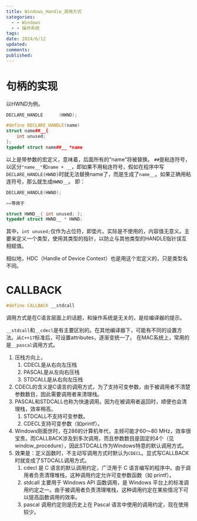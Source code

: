 ```yaml
---
title: Windows_Handle_调用方式
categories:
  - - Windows
  - - 操作系统
tags: 
date: 2024/6/12
updated: 
comments: 
published:
---
```

# 句柄的实现

以HWND为例。

```cpp
DECLARE_HANDLE      (HWND);
```

```cpp
#define DECLARE_HANDLE(name)
struct name##__{
    int unused;
};
typedef struct name##__ *name
```
以上是带参数的宏定义，意味着，后面所有的“name”将被替换。
`##`是粘连符号，以区分`"name__"`和`name + __`，即如果不用粘连符号，假如在程序中写`DECLARE_HANDLE(HWND)`时就无法替换name了，而是生成了`name__`。如果正确用粘连符号，那么就生成`HWND__`。
即：
```cpp
DECLARE_HANDLE(HWND);

==等效于

struct HWND__{ int unused; };
typedef struct HWND__ * HWND;
```

其中，`int unused;`仅作为占位符，即垫片。实际是不使用的，内容值无意义。主要来定义一个类型，使用其类型的指针，以防止与其他类型的HANDLE指针误互相赋值。

相似地，HDC（Handle of Device Context）也是用这个宏定义的，只是类型名不同。

# CALLBACK

```cpp
#define CALLBACK __stdcall
```

调用方式是在C语言层面上的话题，和操作系统是无关的，是给编译器的提示。

`__stdcall`和`__cdecl`是有主要区别的。在其他编译器下，可能有不同的设置方法。从`C++17`标准后，可设置attributes，逐渐变统一了。
在MAC系统上，常用的是`__pascal`调用方式。

1. 压栈方向上，
    1. CDECL是从右向左压栈
    2. PASCAL是从左向右压栈
    3. STDCALL是从右向左压栈
2. CDECL的含义是C语言的调用方式，为了支持可变参数，由于被调用者不清楚参数数目，因此需要调用者来清理栈。
3. PASCAL和STDCALL也称为快速调用。因为在被调用者返回时，顺便也会清理栈，效率稍高。
    1. STDCALL不支持可变参数。
    2. CDECL支持可变参数（如printf）。
4. Windows刚面世时，在286的计算机年代，主频可能才60～80 MHz，效率很宝贵。而CALLBACK涉及到多次调用，而且参数数目是固定的4个（见window_procedure），因此STDCALL作为Windows特意的默认调用方式。
5. 效果是：定义函数时，不主动写调用方式时默认为`CDECL`。显式写CALLBACK时就变成了STDCALL调用方式。
    1. cdecl 是 C 语言的默认调用约定，广泛用于 C 语言编写的程序中。由于调用者负责清理堆栈，这种调用约定允许可变参数函数（如 printf）。
    2. stdcall 主要用于 Windows API 函数调用，是 Windows 平台上的标准调用约定之一。由于被调用者负责清理堆栈，这种调用约定在某些情况下可以提高函数调用的效率。
    3. pascal 调用约定则是历史上在 Pascal 语言中使用的调用约定，现在使用较少。